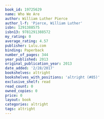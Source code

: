 ```yaml
---
book_id: 19725629
name: Who We Are
author: William Luther Pierce
author_l-f: 'Pierce, William Luther'
isbn: 1291388575
isbn13: 9781291388572
my_rating: 0
average_rating: 4.57
publisher: Lulu.com
binding: Paperback
number_of_pages: 344
year_published: 2013
original_publication_year: 2013
date_added: '2/28/2017'
bookshelves: altright
bookshelves_with_positions: 'altright (#85)'
exclusive_shelf: read
read_count: 0
owned_copies: 0
price: 0
layout: book
categories: altright
tags: altright
---
```

